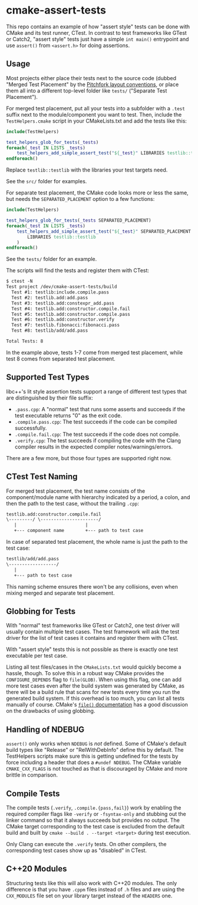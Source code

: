 # cmake-assert-tests

This repo contains an example of how "assert style" tests can be done with
CMake and its test runner, CTest. In contrast to test frameworks like GTest or
Catch2, "assert style" tests just have a simple `int main()` entrypoint and use
`assert()` from `<assert.h>` for doing assertions.

## Usage

Most projects either place their tests next to the source code (dubbed "Merged
Test Placement" by the
[Pitchfork layout conventions](<https://web.archive.org/web/20231210061404/https://api.csswg.org/bikeshed/?force=1&url=https://raw.githubusercontent.com/vector-of-bool/pitchfork/develop/data/spec.bs#src.tests>),
or place them all into a different top-level folder like `tests/` ("Separate
Test Placement").

For merged test placement, put all your tests into a subfolder with a `.test`
suffix next to the module/component you want to test. Then, include the
`TestHelpers.cmake` script in your CMakeLists.txt and add the tests like this:

```cmake
include(TestHelpers)

test_helpers_glob_for_tests(_tests)
foreach(_test IN LISTS _tests)
    test_helpers_add_simple_assert_test("${_test}" LIBRARIES testlib::testlib)
endforeach()
```

Replace `testlib::testlib` with the libraries your test targets need.

See the `src/` folder for examples.

For separate test placement, the CMake code looks more or less the same, but
needs the `SEPARATED_PLACEMENT` option to a few functions:

```cmake
include(TestHelpers)

test_helpers_glob_for_tests(_tests SEPARATED_PLACEMENT)
foreach(_test IN LISTS _tests)
    test_helpers_add_simple_assert_test("${_test}" SEPARATED_PLACEMENT
        LIBRARIES testlib::testlib
    )
endforeach()
```

See the `tests/` folder for an example.

The scripts will find the tests and register them with CTest:

```txt
$ ctest -N
Test project /dev/cmake-assert-tests/build
  Test #1: testlib:include.compile.pass
  Test #2: testlib.add:add.pass
  Test #3: testlib.add:constexpr_add.pass
  Test #4: testlib.add:constructor.compile.fail
  Test #5: testlib.add:constructor.compile.pass
  Test #6: testlib.add:constructor.verify
  Test #7: testlib.fibonacci:fibonacci.pass
  Test #8: testlib/add/add.pass

Total Tests: 8
```

In the example above, tests 1-7 come from merged test placement, while test 8
comes from separated test placement.

## Supported Test Types

libc++'s lit style assertion tests support a range of different test types that
are distinguished by their file suffix:

- `.pass.cpp`: A "normal" test that runs some asserts and succeeds if the test
  executable returns "0" as the exit code.
- `.compile.pass.cpp`: The test succeeds if the code can be compiled
  successfully.
- `.compile.fail.cpp`: The test succeeds if the code does not compile.
- `.verify.cpp`: The test succeeds if compiling the code with the Clang
  compiler results in the expected compiler notes/warnings/errors.

There are a few more, but those four types are supported right now.

## CTest Test Naming

For merged test placement, the test name consists of the component/module name
with hierarchy indicated by a period, a colon, and then the path to the test
case, without the trailing `.cpp`:

```txt
testlib.add:constructor.compile.fail
\---------/ \----------------------/
   |                          |
   +--- component name        +--- path to test case
```

In case of separated test placement, the whole name is just the path to the
test case:

```txt
testlib/add/add.pass
\------------------/
   |
   +--- path to test case
```

This naming scheme ensures there won't be any collisions, even when mixing
merged and separate test placement.

## Globbing for Tests

With "normal" test frameworks like GTest or Catch2, one test driver will
usually contain multiple test cases. The test framework will ask the test
driver for the list of test cases it contains and register them with CTest.

With "assert style" tests this is not possible as there is exactly one test
executable per test case.

Listing all test files/cases in the `CMakeLists.txt` would quickly become a
hassle, though. To solve this in a robust way CMake provides the
`CONFIGURE_DEPENDS` flag to `file(GLOB)`. When using this flag, one can add
more test cases even after the build system was generated by CMake, as there
will be a build rule that scans for new tests every time you run the generated
build system. If this overhead is too much, you can list all tests manually of
course. CMake's
[`file()` documentation](<https://cmake.org/cmake/help/latest/command/file.html#glob>)
has a good discussion on the drawbacks of using globbing.

## Handling of NDEBUG

`assert()` only works when `NDEBUG` is _not_ defined. Some of CMake's default
build types like "Release" or "RelWithDebInfo" define this by default. The
TestHelpers scripts make sure this is getting undefined for the tests by
force including a header that does a `#undef NDEBUG`. The CMake variable
`CMAKE_CXX_FLAGS` is not touched as that is discouraged by CMake and more
brittle in comparison.

## Compile Tests

The compile tests (`.verify`, `.compile.{pass,fail}`) work by enabling the
required compiler flags like `-verify` or `-fsyntax-only` and stubbing out the
linker command so that it always succeeds but provides no output. The CMake
target corresponding to the test case is excluded from the default build and
built by `cmake --build . --target <target>` during test execution.

Only Clang can execute the `.verify` tests. On other compilers, the
corresponding test cases show up as "disabled" in CTest.

## C++20 Modules

Structuring tests like this will also work with C++20 modules. The only
difference is that you have `.cppm` files instead of `.h` files and are using
the `CXX_MODULES` file set on your library target instead of the `HEADERS` one.
